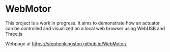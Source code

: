 # WebMotor

This project is a work in progress. It aims to demonstrate how an actuator can be controlled and visualized on a local web browser using WebUSB and Three.js

Webpage at https://stephenkingston.github.io/WebMotor/